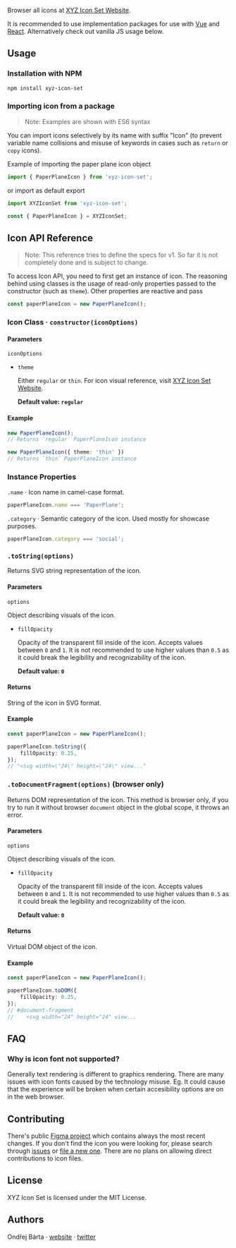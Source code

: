 Browser all icons at [XYZ Icon Set Website](https://ondrejbarta.xyz/xyz-icon-set).

It is recommended to use implementation packages for use with [Vue](https://github.com/bartaxyz/xyz-icon-set-vue) and [React](https://github.com/bartaxyz/xyz-icon-set-react). Alternatively check out vanilla JS usage below.



## Usage

### Installation with NPM

```bash
npm install xyz-icon-set
```

### Importing icon from a package

> Note: Examples are shown with ES6 syntax

You can import icons selectively by its name with suffix "Icon" (to prevent variable name collisions and misuse of keywords in cases such as `return` or `copy` icons).

Example of importing the paper plane icon object

```typescript
import { PaperPlaneIcon } from 'xyz-icon-set';
```

or import as default export

```typescript
import XYZIconSet from 'xyz-icon-set';

const { PaperPlaneIcon } = XYZIconSet;
```



## Icon API Reference

> Note: This reference tries to define the specs for v1. So far it is not completely done and is subject to change.

To access Icon API, you need to first get an instance of icon. The reasoning behind using classes is the usage of read-only properties passed to the constructor (such as `theme`). Other properties are reactive and pass

```typescript
const paperPlaneIcon = new PaperPlaneIcon();
```



### Icon Class &middot; `constructor(iconOptions)`

#### Parameters

`iconOptions`

- `theme`

  Either `regular` or `thin`. For icon visual reference, visit [XYZ Icon Set Website](https://ondrejbarta.xyz/xyz-icon-set).

  **Default value: `regular`**

#### Example

```typescript
new PaperPlaneIcon();
// Returns `regular` PaperPlaneIcon instance

new PaperPlaneIcon({ theme: 'thin' })
// Returns `thin` PaperPlaneIcon instance
```



### Instance Properties

`.name` &middot; Icon name in camel-case format.

```typescript
paperPlaneIcon.name === 'PaperPlane';
```

`.category` &middot; Semantic category of the icon. Used mostly for showcase purposes.

```typescript
paperPlaneIcon.category === 'social';
```



### `.toString(options)`

Returns SVG string representation of the icon.

#### Parameters

`options`

Object describing visuals of the icon.

- `fillOpacity`

    Opacity of the transparent fill inside of the icon. Accepts values between `0` and `1`. It is not recommended to use higher values than `0.5` as it could break the legibility and recognizability of the icon.

    **Default value: `0`**

#### Returns

String of the icon in SVG format.

#### Example

```typescript
const paperPlaneIcon = new PaperPlaneIcon();

paperPlaneIcon.toString({
    fillOpacity: 0.25,
});
// "<svg width=\"24\" height=\"24\" view..."
```



### `.toDocumentFragment(options)` (browser only)

Returns DOM representation of the icon. This method is browser only, if you try to run it without browser `document` object in the global scope, it throws an error.

#### Parameters

`options`

Object describing visuals of the icon.

- `fillOpacity`

    Opacity of the transparent fill inside of the icon. Accepts values between `0` and `1`. It is not recommended to use higher values than `0.5` as it could break the legibility and recognizability of the icon.

    **Default value: `0`**

#### Returns

Virtual DOM object of the icon.

#### Example

```typescript
const paperPlaneIcon = new PaperPlaneIcon();

paperPlaneIcon.toDOM({
    fillOpacity: 0.25,
});
// #document-fragment
//    <svg width="24" height="24" view...
```



## FAQ

### Why is icon font not supported?

Generally text rendering is different to graphics rendering. There are many issues with icon fonts caused by the technology misuse. Eg. It could cause that the experience will be broken when certain accesibility options are on in the web browser.



## Contributing

There's public [Figma project](https://www.figma.com/file/aL6uKzwVzrTG3sTE2pbN4gOb/XYZ-Icon-Set) which contains always the most recent changes. If you don't find the icon you were looking for, please search through [issues](https://github.com/bartaxyz/xyz-icon-set/issues) or [file a new one](https://github.com/bartaxyz/xyz-icon-set/issues/new). There are no plans on allowing direct contributions to icon files.



## License

XYZ Icon Set is licensed under the MIT License.



## Authors

Ondřej Bárta &middot; [website](https://ondrejbarta.xyz) &middot; [twitter](https://twitter.com/bartaxyz)
